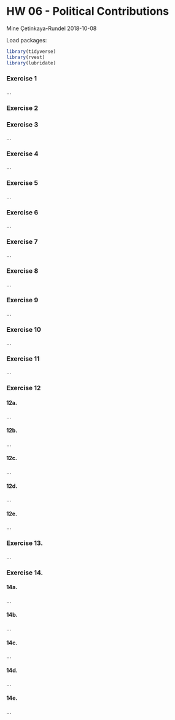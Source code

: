 HW 06 - Political Contributions
================
Mine Çetinkaya-Rundel
2018-10-08

Load packages:

``` r
library(tidyverse)
library(rvest)
library(lubridate)
```

### Exercise 1

…

### Exercise 2

### Exercise 3

…

### Exercise 4

…

### Exercise 5

…

### Exercise 6

…

### Exercise 7

…

### Exercise 8

…

### Exercise 9

…

### Exercise 10

…

### Exercise 11

…

### Exercise 12

#### 12a.

…

#### 12b.

…

#### 12c.

…

#### 12d.

…

#### 12e.

…

### Exercise 13.

…

### Exercise 14.

#### 14a.

…

#### 14b.

…

#### 14c.

…

#### 14d.

…

#### 14e.

…
